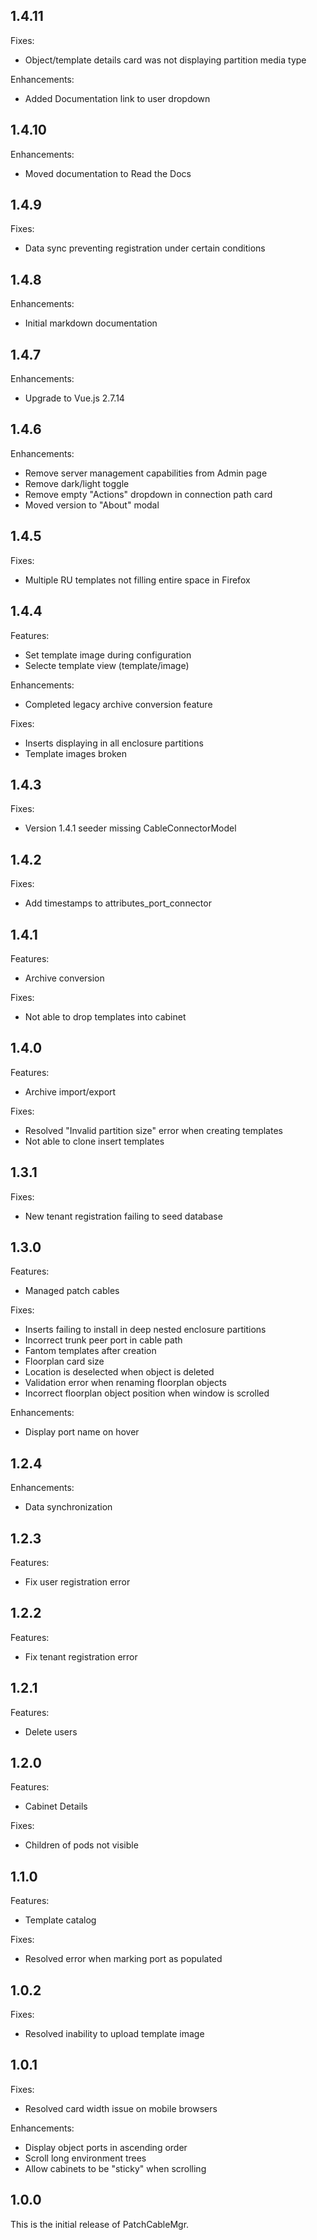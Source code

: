 ## 1.4.11

Fixes:

- Object/template details card was not displaying partition media type

Enhancements:

- Added Documentation link to user dropdown

## 1.4.10

Enhancements:

- Moved documentation to Read the Docs

## 1.4.9

Fixes:

- Data sync preventing registration under certain conditions

## 1.4.8

Enhancements:

- Initial markdown documentation

## 1.4.7

Enhancements:

- Upgrade to Vue.js 2.7.14

## 1.4.6

Enhancements:

- Remove server management capabilities from Admin page
- Remove dark/light toggle
- Remove empty "Actions" dropdown in connection path card
- Moved version to "About" modal

## 1.4.5

Fixes:

- Multiple RU templates not filling entire space in Firefox

## 1.4.4

Features:

- Set template image during configuration
- Selecte template view (template/image)

Enhancements:

- Completed legacy archive conversion feature

Fixes:

- Inserts displaying in all enclosure partitions
- Template images broken

## 1.4.3

Fixes:

- Version 1.4.1 seeder missing CableConnectorModel

## 1.4.2

Fixes:

- Add timestamps to attributes_port_connector

## 1.4.1

Features:

- Archive conversion

Fixes:

- Not able to drop templates into cabinet

## 1.4.0

Features:

- Archive import/export

Fixes:

- Resolved "Invalid partition size" error when creating templates
- Not able to clone insert templates

## 1.3.1

Fixes:

- New tenant registration failing to seed database

## 1.3.0

Features:

- Managed patch cables

Fixes:

- Inserts failing to install in deep nested enclosure partitions
- Incorrect trunk peer port in cable path
- Fantom templates after creation
- Floorplan card size
- Location is deselected when object is deleted
- Validation error when renaming floorplan objects
- Incorrect floorplan object position when window is scrolled

Enhancements:

- Display port name on hover

## 1.2.4

Enhancements:

- Data synchronization

## 1.2.3

Features:

- Fix user registration error

## 1.2.2

Features:

- Fix tenant registration error

## 1.2.1

Features:

- Delete users

## 1.2.0

Features:

- Cabinet Details

Fixes:

- Children of pods not visible

## 1.1.0

Features:

- Template catalog

Fixes:

- Resolved error when marking port as populated

## 1.0.2

Fixes:

- Resolved inability to upload template image

## 1.0.1

Fixes:

- Resolved card width issue on mobile browsers

Enhancements:

- Display object ports in ascending order
- Scroll long environment trees
- Allow cabinets to be "sticky" when scrolling

## 1.0.0

This is the initial release of PatchCableMgr.
